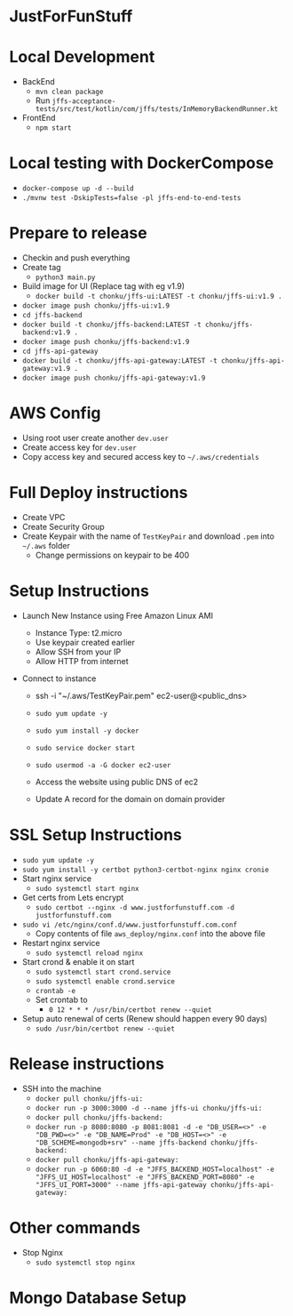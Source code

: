 # JustForFunStuff

# Local Development
 - BackEnd
   - `mvn clean package`
   - Run `jffs-acceptance-tests/src/test/kotlin/com/jffs/tests/InMemoryBackendRunner.kt`
 - FrontEnd
   - `npm start`

# Local testing with DockerCompose
 - `docker-compose up -d --build`
 - `./mvnw test -DskipTests=false -pl jffs-end-to-end-tests`

# Prepare to release
 - Checkin and push everything
 - Create tag
   - `python3 main.py`
 - Build image for UI (Replace tag with eg v1.9)
   - `docker build -t chonku/jffs-ui:LATEST -t chonku/jffs-ui:v1.9 .`
 - `docker image push chonku/jffs-ui:v1.9`
 - `cd jffs-backend`
 - `docker build -t chonku/jffs-backend:LATEST -t chonku/jffs-backend:v1.9 .`
 - `docker image push chonku/jffs-backend:v1.9`
 - `cd jffs-api-gateway`
- `docker build -t chonku/jffs-api-gateway:LATEST -t chonku/jffs-api-gateway:v1.9 .`
- `docker image push chonku/jffs-api-gateway:v1.9`


# AWS Config
 - Using root user create another `dev.user`
 - Create access key for `dev.user`
 - Copy access key and secured access key to `~/.aws/credentials`

# Full Deploy instructions
 - Create VPC
 - Create Security Group
 - Create Keypair with the name of `TestKeyPair` and download `.pem` into `~/.aws` folder
   - Change permissions on keypair to be 400

# Setup Instructions
 - Launch New Instance using Free Amazon Linux AMI
   - Instance Type: t2.micro
   - Use keypair created earlier
   - Allow SSH from your IP
   - Allow HTTP from internet
   
 - Connect to instance
   - ssh -i "~/.aws/TestKeyPair.pem" ec2-user@<public_dns>
   - `sudo yum update -y`
   - `sudo yum install -y docker`
   - `sudo service docker start`
   - `sudo usermod -a -G docker ec2-user`

   - Access the website using public DNS of ec2
   - Update A record for the domain on domain provider

# SSL Setup Instructions
 - `sudo yum update -y`
 - `sudo yum install -y certbot python3-certbot-nginx nginx cronie`
 - Start nginx service
   - `sudo systemctl start nginx`
 - Get certs from Lets encrypt
   - `sudo certbot --nginx -d www.justforfunstuff.com -d justforfunstuff.com`
 - `sudo vi /etc/nginx/conf.d/www.justforfunstuff.com.conf`
   - Copy contents of file `aws_deploy/nginx.conf` into the above file
 - Restart nginx service
   - `sudo systemctl reload nginx`
 - Start crond & enable it on start
   - `sudo systemctl start crond.service`
   - `sudo systemctl enable crond.service`
   - `crontab -e`
   - Set crontab to 
     - `0 12 * * * /usr/bin/certbot renew --quiet`
 - Setup auto renewal of certs (Renew should happen every 90 days)
   - `sudo /usr/bin/certbot renew --quiet`

# Release instructions
  - SSH into the machine
    - `docker pull chonku/jffs-ui:`<Tag>
    - `docker run -p 3000:3000 -d --name jffs-ui chonku/jffs-ui:`<Tag>
    - `docker pull chonku/jffs-backend:`<Tag>
    - `docker run -p 8080:8080 -p 8081:8081 -d -e "DB_USER=<>" -e "DB_PWD=<>" -e "DB_NAME=Prod" -e "DB_HOST=<>" -e "DB_SCHEME=mongodb+srv" --name jffs-backend chonku/jffs-backend:`<Tag>
    - `docker pull chonku/jffs-api-gateway:`<Tag>
    - `docker run -p 6060:80 -d -e "JFFS_BACKEND_HOST=localhost" -e "JFFS_UI_HOST=localhost" -e "JFFS_BACKEND_PORT=8080" -e "JFFS_UI_PORT=3000" --name jffs-api-gateway chonku/jffs-api-gateway:`<Tag>

# Other commands
   - Stop Nginx
     - `sudo systemctl stop nginx`

# Mongo Database Setup
   
